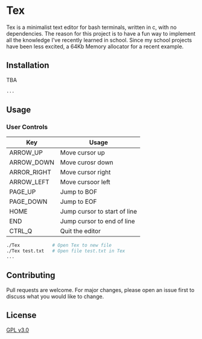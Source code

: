 # Tex

Tex is a minimalist text editor for bash terminals, written in c, with no dependencies. The reason for this project
is to have a fun way to implement all the knowledge I've recently learned in school. Since my school projects have 
been less excited, a 64Kb Memory allocator for a recent example.

## Installation

TBA

```bash
...
```

## Usage
  ### User Controls
  Key |  Usage
  ----|-------
  ARROW_UP   | Move cursor up
  ARROW_DOWN | Move curosr down
  ARROR_RIGHT| Move cursor right
  ARROW_LEFT | Move cursoor left
  PAGE_UP    | Jump to BOF
  PAGE_DOWN  | Jump to EOF
  HOME       | Jump cursor to start of line
  END        | Jump cursor to end of line
  CTRL_Q     | Quit the editor

  ```bash
  ./Tex            # Open Tex to new file
  ./Tex test.txt   # Open file test.txt in Tex
  ...
  ```

## Contributing
Pull requests are welcome. For major changes, please open an issue first to discuss what you would like to change.

## License
[GPL v3.0](https://choosealicense.com/licenses/gpl-3.0/)

